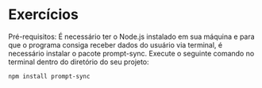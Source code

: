# Exercícios

Pré-requisitos: É necessário ter o Node.js instalado em sua máquina e para que o programa consiga receber dados do usuário via terminal, é necessário instalar o pacote prompt-sync. Execute o seguinte comando no terminal dentro do diretório do seu projeto:

```bash
npm install prompt-sync
